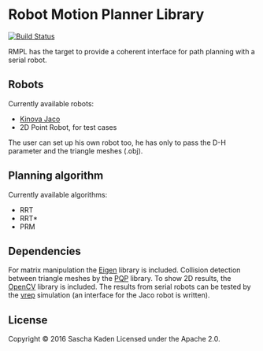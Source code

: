 # Robot Motion Planner Library

[![Build Status](https://travis-ci.org/SaschaKaden/RobotMotionPlanner.svg?branch=master)](https://travis-ci.org/SaschaKaden/RobotMotionPlanner)

RMPL has the target to provide a coherent interface for path planning with a serial robot.

## Robots
Currently available robots:
* [Kinova Jaco](http://www.kinovarobotics.com/service-robotics/products/robot-arms/)
* 2D Point Robot, for test cases

The user can set up his own robot too, he has only to pass the D-H parameter and the triangle meshes (.obj).


## Planning algorithm
Currently available algorithms:
* RRT
* RRT*
* PRM

## Dependencies
For matrix manipulation the [Eigen](http://eigen.tuxfamily.org/index.php?title=Main_Page) library is included.
Collision detection between triangle meshes by the [PQP](http://gamma.cs.unc.edu/SSV/) library. 
To show 2D results, the [OpenCV](http://opencv.org/) library is included. 
The results from serial robots can be tested by the [vrep](http://www.coppeliarobotics.com/) simulation (an interface for the Jaco robot is written).


## License
Copyright © 2016 Sascha Kaden
Licensed under the Apache 2.0.
